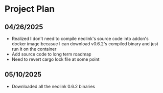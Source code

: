 # Project Plan

## 04/26/2025

- Realized I don't need to compile neolink's source code into addon's docker image becasue I can download v0.6.2's compiled binary and just run it on the container
- Add source code to long term roadmap
- Need to revert cargo lock file at some point

## 05/10/2025

- Downloaded all the neolink 0.6.2 binaries
